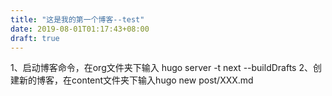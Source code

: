 ```yaml
---
title: "这是我的第一个博客--test"
date: 2019-08-01T01:17:43+08:00
draft: true
---
```

1、启动博客命令，在org文件夹下输入 hugo server -t next --buildDrafts
2、创建新的博客，在content文件夹下输入hugo new post/XXX.md
